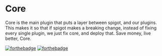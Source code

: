 # Core

Core is the main plugin that puts a layer between spigot, and our plugins. This makes it so that if spigot makes a breaking change, instead of fixing every single plugin, we just fix core, and deploy that. Save money, live better, Core.

[![forthebadge](http://forthebadge.com/images/badges/fuck-it-ship-it.svg)](http://forthebadge.com)
[![forthebadge](http://forthebadge.com/images/badges/oooo-kill-em.svg)](http://forthebadge.com)
